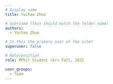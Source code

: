 ```yaml
---
# Display name
title: Yuchao Zhuo

# Username (this should match the folder name)
authors:
  - Yuchao Zhuo

# Is this the primary user of the site?
superuser: false

# Role/position
role: MPhil Student <br> Fall, 2022

user_groups:
  - Team
---
```

